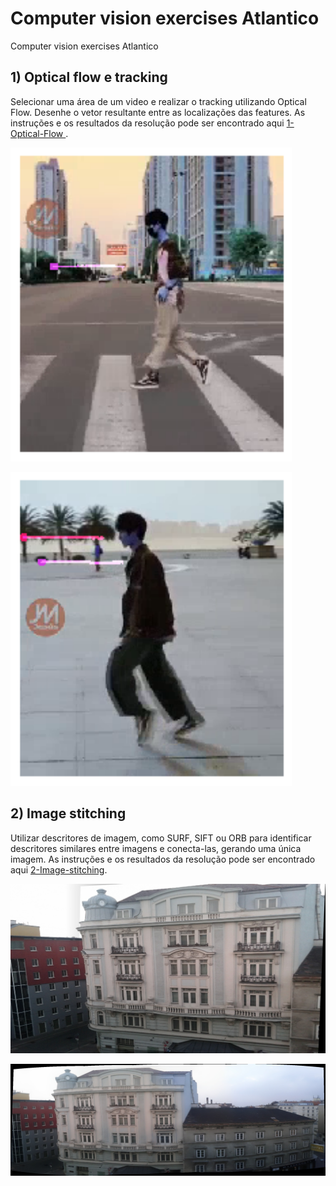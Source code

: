 # Computer vision exercises Atlantico
Computer vision exercises Atlantico

## 1) Optical flow e tracking 
Selecionar uma área de um video e realizar o tracking utilizando Optical Flow. Desenhe o vetor resultante entre as localizações das features.
  As instruções e os resultados da resolução pode ser encontrado aqui [1-Optical-Flow ](https://github.com/brunoprp/computer-vision-exercises-Atlantico/tree/master/1-Optical-Flow).
  
  <a href="https://github.com/brunoprp/computer-vision-exercises-Atlantico/blob/master/1-Optical-Flow/result-images/result1.png?raw=true"><img src="https://github.com/brunoprp/computer-vision-exercises-Atlantico/blob/master/1-Optical-Flow/result-images/result1.png?raw=true" width="450" alt="accessibility text"></a>  


  <a href="https://github.com/brunoprp/computer-vision-exercises-Atlantico/blob/master/1-Optical-Flow/result-images/result2.png?raw=true"><img src="https://github.com/brunoprp/computer-vision-exercises-Atlantico/blob/master/1-Optical-Flow/result-images/result2.png?raw=true" width="450" alt="accessibility text"></a>
  
  
 ## 2) Image stitching
  Utilizar descritores de imagem, como SURF, SIFT ou ORB para identificar descritores similares entre imagens e conecta-las, gerando uma única imagem.
  As instruções e os resultados da resolução pode ser encontrado aqui [2-Image-stitching](https://github.com/brunoprp/computer-vision-exercises-Atlantico/tree/master/2-Image-Stitching).
  
  <a href="https://github.com/brunoprp/computer-vision-exercises-Atlantico/blob/master/2-Image-Stitching/imges_results/panorama.jpg?raw=true"><img src="https://github.com/brunoprp/computer-vision-exercises-Atlantico/blob/master/2-Image-Stitching/imges_results/panorama.jpg?raw=true"  width="550" alt="accessibility text"></a>  


  <a href="https://github.com/brunoprp/computer-vision-exercises-Atlantico/blob/master/2-Image-Stitching/imges_results/all_panorama.jpg?raw=true"><img src="https://github.com/brunoprp/computer-vision-exercises-Atlantico/blob/master/2-Image-Stitching/imges_results/all_panorama.jpg?raw=true" width="550" alt="accessibility text"></a>  
